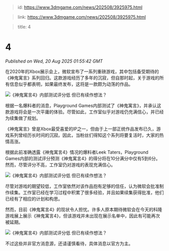 > id: https://www.3dmgame.com/news/202508/3925975.html

> link: https://www.3dmgame.com/news/202508/3925975.html

> title: 4

# 4
_Published on Wed, 20 Aug 2025 01:55:42 GMT_

在2020年的Xbox展示会上，微软宣布了一系列重磅游戏，其中包括备受期待的《神鬼寓言》系列回归。这款游戏经历了多年的沉寂，但自那时起，关于游戏的所有信息似乎都表明，如果最终发布，这将是一款颇为动荡的作品。

![《神鬼寓言4》内部测试评分低 但已有续作想法？](https://img.3dmgame.com/uploads/images/news/20250820/1755655065_325656.png)

根据一名爆料者的消息，Playground Games内部测试了《神鬼寓言》，并承认这款游戏将会是一次平庸的体验。尽管如此，工作室似乎对游戏仍充满信心，并已经为续集做了规划。

《神鬼寓言》曾是Xbox最受喜爱的IP之一，但由于上一部正统作品发布已久，游戏系列曾经历长时间的沉寂。因此，当粉丝们得知这个系列将要复活时，大家的热情高涨。

根据此前准确透露《神鬼寓言4》情况的爆料者Leek Taters，Playground Games内部的测试评分预测《神鬼寓言4》的得分将在10分满分中仅有5到6分。然而，尽管评分不高，工作室仍对游戏的表现充满信心。

![《神鬼寓言4》内部测试评分低 但已有续作想法？](https://img.3dmgame.com/uploads/images/news/20250820/1755655033_973928.png)

尽管对游戏的期望较低，工作室依然对该作品抱有足够的信任，认为微软会批准制作续集。工作室已经在学习过程中积累了很多经验，并且如果续集获得批准，他们已经有了相应的计划和构思。

然而，目前《神鬼寓言4》的现状令人担忧。许多人原本期待微软会在今天的科隆游戏展上展示《神鬼寓言4》，但该游戏并未出现在展示名单中，因此有可能再次被延期。

![《神鬼寓言4》内部测试评分低 但已有续作想法？](https://img.3dmgame.com/uploads/images/news/20250820/1755655098_306456.webp)

不过这些并非官方消息源，还请谨慎看待，具体消息以官方为主。

